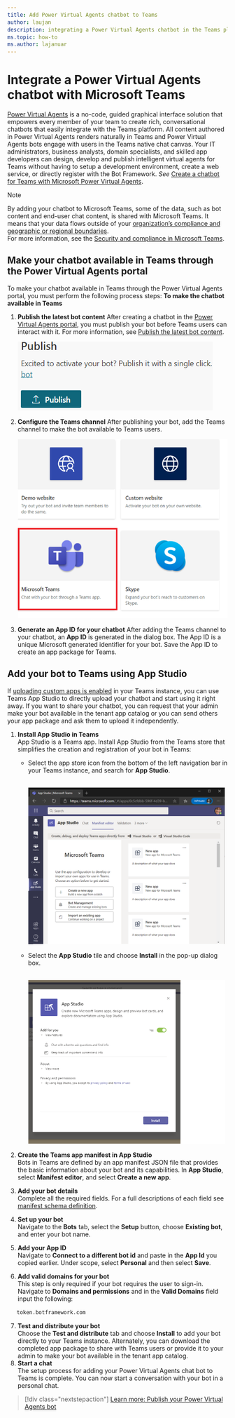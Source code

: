 ```yaml
---
title: Add Power Virtual Agents chatbot to Teams
author: laujan
description: integrating a Power Virtual Agents chatbot in the Teams platform
ms.topic: how-to
ms.author: lajanuar
---
```


# Integrate a Power Virtual Agents chatbot with Microsoft Teams

[Power Virtual Agents](/power-virtual-agents/fundamentals-what-is-power-virtual-agents) is a no-code, guided graphical interface solution that empowers every member of your team to create rich, conversational chatbots that easily integrate with the Teams platform. All content authored in Power Virtual Agents renders naturally in Teams and Power Virtual Agents bots engage with users in the Teams native chat canvas. Your IT administrators, business analysts, domain specialists, and skilled app developers can design, develop and publish intelligent virtual agents for Teams without having to setup a development environment, create a web service, or directly register with the Bot Framework.  *See* [Create a chatbot for Teams with Microsoft Power Virtual Agents](../what-are-bots.md#create-a-chatbot-for-teams-with-microsoft-power-virtual-agents).

> [!NOTE]
> By adding your chatbot to Microsoft Teams, some of the data, such as bot content and end-user chat content, is shared with Microsoft Teams. It means that your data flows outside of your [organization’s compliance and geographic or regional boundaries](/power-virtual-agents/data-location). <br/>
> For more information, see the [Security and compliance in Microsoft Teams](/MicrosoftTeams/security-compliance-overview).

## Make your chatbot available in Teams through the Power Virtual Agents portal

To make your chatbot available in Teams through the Power Virtual Agents portal, you must perform the following process steps:
**To make the chatbot available in Teams**

1. **Publish the latest bot content**
After creating a chatbot in the [Power Virtual Agents portal](https://powervirtualagents.microsoft.com), you must publish your bot before Teams users can interact with it. For more information, see [Publish the latest bot content](/power-virtual-agents/publication-fundamentals-publish-channels#publish-the-latest-bot-content).

   ![publish in power virtual agents portal](../../assets/images/pva-publish.png)

1. **Configure the Teams channel**
After publishing your bot, add the Teams channel to make the bot available to Teams users.

   ![channels in power virtual agents portal](../../assets/images/pva-channels.png)

1. **Generate an App ID for your chatbot**
After adding the Teams channel to your chatbot, an **App ID** is generated in the dialog box. The App ID is a unique Microsoft generated identifier for your bot. Save the App ID to create an app package for Teams.

## Add your bot to Teams using App Studio

If [uploading custom apps is enabled](/microsoftteams/admin-settings) in your Teams instance, you can use Teams App Studio to directly upload your chatbot and start using it right away. If you want to share your chatbot, you can request that your admin make your bot available in the tenant app catalog or you can send others your app package and ask them to upload it independently.

1. **Install App Studio in Teams**  
App Studio is a Teams app. Install App Studio  from the Teams store that simplifies the creation and registration of your bot in Teams: 

   * Select the app store icon from the bottom of the left navigation bar in your Teams instance, and search for **App Studio**.

     &emsp;&emsp; <img  width="450px" alt="Finding App Studio in the Store" src="../../assets/images/get-started/app-studio-store.png"/>   

    * Select the **App Studio** tile and choose **Install** in the pop-up dialog box.

      &emsp;&emsp; <img  width="450px" alt="Installing App Studio" src="../../assets/images/get-started/app-studio-install.png"/>

1. **Create the Teams app manifest in App Studio**  
Bots in Teams are defined by an app manifest JSON file that provides the basic information about your bot and its capabilities. In **App Studio**, select **Manifest editor**, and select **Create a new app**.
1. **Add your bot details**  
Complete all the required fields. For a full descriptions of each field see [manifest schema definition](../../resources/schema/manifest-schema.md). 

1. **Set up your bot**                            
Navigate to the **Bots** tab, select the **Setup** button, choose **Existing bot**, and enter your bot name.

1. **Add your App ID**  
Navigate to **Connect to a different bot id** and paste in the **App Id** you copied earlier. Under scope, select **Personal** and then select **Save**.
1. **Add valid domains for your bot**  
This step is only required if your bot requires the user to sign-in. Navigate to **Domains and permissions** and  in the **Valid Domains** field input the following:

```bash
   token.botframework.com
```

7.  **Test and distribute your bot**  
Choose the **Test and distribute** tab and choose **Install** to add your bot directly to your Teams instance. Alternately, you can download the completed app package to share with Teams users or provide it to your admin to make your bot available in the tenant app catalog.
8. **Start a chat**   
The setup process for adding your Power Virtual Agents chat bot to Teams is complete. You can now start a conversation with your bot in a personal chat.

> [!div class="nextstepaction"]
> [Learn more: Publish your Power Virtual Agents bot](/power-virtual-agents/publication-fundamentals-publish-channels)
